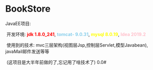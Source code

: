 # BookStore

JavaEE项目:

​	开发环境: <span style="color:red">**jdk 1.8.0_241**</span>, <span style="color:skyblue">**tomcat- 9.0.31**</span>, <span style="color:yellow">**mysql 8.0.19**</span>, <span style="color:pink">**Idea 2019.2**</span>

​	使用到的技术: mvc三层架构(视图层Jsp,控制层Servlet,模型Javabean), javaMail邮件发送等等

​	(这项目是大半年前做的了,忘记用了啥技术了)  0.0#